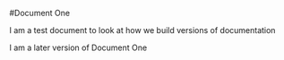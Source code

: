 #Document One

I am a test document to look at how we build versions of documentation

I am a later version of Document One
